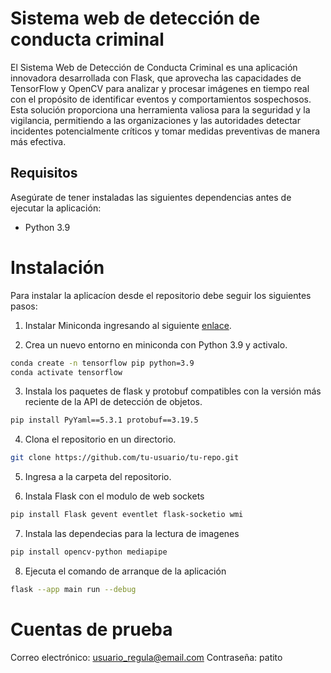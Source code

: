 # Sistema web de detección de conducta criminal
El Sistema Web de Detección de Conducta Criminal es una aplicación innovadora desarrollada con Flask, que aprovecha las capacidades de TensorFlow y OpenCV para analizar y procesar imágenes en tiempo real con el propósito de identificar eventos y comportamientos sospechosos. Esta solución proporciona una herramienta valiosa para la seguridad y la vigilancia, permitiendo a las organizaciones y las autoridades detectar incidentes potencialmente críticos y tomar medidas preventivas de manera más efectiva.

## Requisitos

Asegúrate de tener instaladas las siguientes dependencias antes de ejecutar la aplicación:

- Python 3.9


# Instalación
Para instalar la aplicacíon desde el repositorio debe seguir los siguientes pasos:

1. Instalar Miniconda ingresando al siguiente [enlace](https://docs.conda.io/projects/miniconda/en/latest/).

2. Crea un nuevo entorno en miniconda con Python 3.9 y activalo.
```bash
conda create -n tensorflow pip python=3.9
conda activate tensorflow
```


3. Instala los paquetes de flask y protobuf compatibles con la versión más reciente de la API de detección de objetos.
```bash
pip install PyYaml==5.3.1 protobuf==3.19.5 
```


4. Clona el repositorio en un directorio.
```bash
git clone https://github.com/tu-usuario/tu-repo.git
```


5. Ingresa a la carpeta del repositorio.


6. Instala Flask con el modulo de web sockets
```bash
pip install Flask gevent eventlet flask-socketio wmi
```


7. Instala las dependecias para la lectura de imagenes
```bash
pip install opencv-python mediapipe
```


8. Ejecuta el comando de arranque de la aplicación
```bash
flask --app main run --debug
```

# Cuentas de prueba

Correo electrónico: usuario_regula@email.com
Contraseña: patito